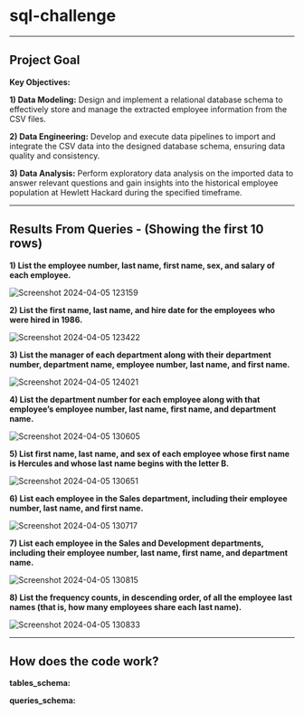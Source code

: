 # **sql-challenge** #

--------

## **Project Goal** ##

**Key Objectives:**

**1) Data Modeling:** Design and implement a relational database schema to effectively store and manage the extracted employee information from the CSV files.

**2) Data Engineering:** Develop and execute data pipelines to import and integrate the CSV data into the designed database schema, ensuring data quality and consistency.

**3) Data Analysis:** Perform exploratory data analysis on the imported data to answer relevant questions and gain insights into the historical employee population at Hewlett Hackard during the specified timeframe.

---------

## **Results From Queries - (Showing the first 10 rows)** ##

**1) List the employee number, last name, first name, sex, and salary of each employee.**

![Screenshot 2024-04-05 123159](https://github.com/nmrodio/sql-challenge/assets/157527614/68a3df32-d269-49ba-a701-4722776d9f01)

**2) List the first name, last name, and hire date for the employees who were hired in 1986.**

![Screenshot 2024-04-05 123422](https://github.com/nmrodio/sql-challenge/assets/157527614/5b1b7583-b1e1-481c-be5f-a0e3ff1ae3a0)

**3) List the manager of each department along with their department number, department name, employee number, last name, and first name.**

![Screenshot 2024-04-05 124021](https://github.com/nmrodio/sql-challenge/assets/157527614/1cda3552-dacc-4f3c-b6c5-c0e025b66d4a)

**4) List the department number for each employee along with that employee’s employee number, last name, first name, and department name.**

![Screenshot 2024-04-05 130605](https://github.com/nmrodio/sql-challenge/assets/157527614/7f99ad87-73d5-4f0c-b0ed-f5c9dff01e8f)

**5) List first name, last name, and sex of each employee whose first name is Hercules and whose last name begins with the letter B.**

![Screenshot 2024-04-05 130651](https://github.com/nmrodio/sql-challenge/assets/157527614/528464c6-cbd5-43bc-b58d-bbcbb0f023c7)

**6) List each employee in the Sales department, including their employee number, last name, and first name.**

![Screenshot 2024-04-05 130717](https://github.com/nmrodio/sql-challenge/assets/157527614/9329a806-9837-4473-8917-b7205f6e81dc)

**7) List each employee in the Sales and Development departments, including their employee number, last name, first name, and department name.**

![Screenshot 2024-04-05 130815](https://github.com/nmrodio/sql-challenge/assets/157527614/548c4d7c-b435-44f9-8f28-f7edb3a44002)

**8) List the frequency counts, in descending order, of all the employee last names (that is, how many employees share each last name).**

![Screenshot 2024-04-05 130833](https://github.com/nmrodio/sql-challenge/assets/157527614/986979d5-f785-4278-b435-88902696d6ed)

---------------------------

## **How does the code work?** ##
**tables_schema:**

**queries_schema:**
